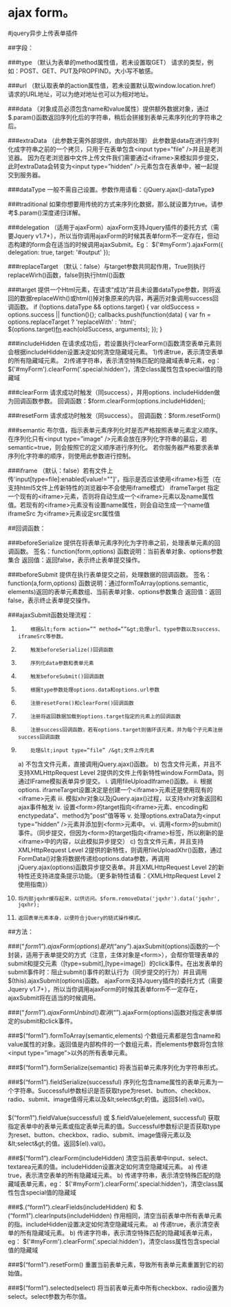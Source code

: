 # ajax form。
#jquery异步上传表单插件

##字段：

###type
（默认为表单的method属性值，若未设置取GET）
请求的类型，例如：POST、GET、PUT及PROPFIND。大小写不敏感。

###url
（默认取表单的action属性值，若未设置默认取window.location.href）请求的URL地址，可以为绝对地址也可以为相对地址。

###data
（对象成员必须包含name和value属性）提供额外数据对象，通过$.param()函数返回序列化后的字符串，稍后会拼接到表单元素序列化的字符串之后。

###extraData
（此参数无需外部提供，由内部处理）
此参数是data在进行序列化成字符串之前的一个拷贝，只用于在表单包含&lt;input type=”file” /&gt;并且是老浏览器。
因为在老浏览器中文件上传文件我们需要通过&lt;iframe&gt;来模拟异步提交，此时extraData会转变为&lt;input type=”hidden” /&gt;元素包含在表单中，被一起提交到服务器。

###dataType
一般不需自己设置。参数作用请看：《jQuery.ajax()-dataType》

###traditional
如果你想要用传统的方式来序列化数据，那么就设置为true。请参考$.param()深度递归详解。

###delegation
（适用于ajaxForm）ajaxForm支持Jquery插件的委托方式（需要Jquery v1.7+），所以当你调用ajaxForm的时候其表单form不一定存在，但动态构建的form会在适当的时候调用ajaxSubmit。Eg：
$('#myForm').ajaxForm({ 
    delegation: true,
    target: '#output'
});

###replaceTarget
（默认：false）与target参数共同起作用，True则执行replaceWirh()函数，false则执行html()函数

###target
提供一个Html元素，在请求“成功”并且未设置dataType参数，则将返回的数据replaceWith()或html()掉对象原来的内容，再遍历对象调用success回调函数。
if (!options.dataType && options.target) {
    var oldSuccess = options.success || function(){};
    callbacks.push(function(data) {
        var fn = options.replaceTarget ? 'replaceWith' : 'html';
        $(options.target)[fn](data).each(oldSuccess, arguments);
    });
}

###includeHidden
在请求成功后，若设置执行clearForm()函数清空表单元素则会根据includeHidden设置决定如何清空隐藏域元素。
1)传递true，表示清空表单的所有隐藏域元素。
2)传递字符串，表示清空特殊匹配的隐藏域表单元素，eg： $('#myForm').clearForm('.special:hidden')，清空class属性包含special值的隐藏域

###clearForm
请求成功时触发（同success），并用options. includeHidden做为回调函数参数。
回调函数：$form.clearForm(options.includeHidden);

###resetForm
请求成功时触发（同success）。
回调函数：$form.resetForm()

###semantic
布尔值，指示表单元素序列化时是否严格按照表单元素定义顺序。
在序列化只有&lt;input type=”image” /&gt;元素会放在序列化字符串的最后，若semantic=true，则会按照它的定义顺序进行序列化。
若你服务器严格要求表单序列化字符串的顺序，则使用此参数进行控制。

###iframe
（默认：false）若有文件上传'input[type=file]:enabled[value!=""]'，指示是否应该使用&lt;iframe&gt;标签（在支持html5文件上传新特性的浏览器中不会使用iframe模式）
iframeTarget
指定一个现有的&lt;iframe&gt;元素，否则将自动生成一个&lt;iframe&gt;元素以及name属性值。若现有的&lt;iframe&gt;元素没有设置name属性，则会自动生成一个name值
iframeSrc
为&lt;iframe&gt;元素设定src属性值
 
##回调函数：

###beforeSerialize
提供在将表单元素序列化为字符串之前，处理表单元素的回调函数。
签名：function(form,options)
函数说明：当前表单对象、options参数集合
返回值：返回false，表示终止表单提交操作。

###beforeSubmit
提供在执行表单提交之前，处理数据的回调函数。
签名：function(a,form,options)
函数说明：通过formToArray(options.semantic, elements)返回的表单元素数组、当前表单对象、options参数集合
返回值：返回false，表示终止表单提交操作。

###ajaxSubmit函数处理流程：

1)         根据&lt;form action=”” method=””&gt;处理url、type参数以及success、iframeSrc等参数。
2)         触发beforeSerialize()回调函数
3)         序列化data参数和表单元素
4)         触发beforeSubmit()回调函数
5)         根据type参数处理options.data和options.url参数
6)         注册resetForm()和clearForm()回调函数
7)         注册将返回数据加载到options.target指定的元素上的回调函数
8)         注册success回调函数，若有options.target则循环该元素，并为每个子元素注册success回调函数
9)         处理&lt;input type=”file” /&gt;文件上传元素
	a)         不包含文件元素，直接调用jQuery.ajax()函数。
	b)         包含文件元素，并且不支持XMLHttpRequest Level 2提供的文件上传新特性window.FormData。则通过IFrame模拟表单异步提交。
	                   i.              调用fileUploadIframe()函数。
	                   ii.              根据options. iframeTarget设置决定是创建一个&lt;iframe&gt;元素还是使用现有的&lt;iframe&gt;元素
	                   iii.              模拟xhr对象以及jQuery.ajax()过程，以支持xhr对象返回和ajax事件触发
	                   iv.              设置&lt;form&gt;的target指向&lt;iframe&gt;元素、encoding和enctypedata”、method为”post”值等等
	                   v.              处理options.extraData为&lt;input type=”hidden” /&gt;元素并添加到&lt;form&gt;元素中。
	                   vi.              调用&lt;form&gt;的submit()事件。（同步提交，但因为&lt;form&gt;的target指向&lt;iframe&gt;标签，所以刷新的是&lt;iframe&gt;中的内容，以此模拟异步提交）
	c)         包含文件元素，并且支持XMLHttpRequest Level 2提供的新特性，则调用fileUploadXhr()函数，通过FormData()对象将数据传递给options.data参数，再调用jQuery.ajax(options)函数异步提交表单。并且XMLHttpRequest Level 2的新特性还支持进度条提示功能。（更多新特性请看：《XMLHttpRequest Level 2 使用指南》）
10)     将内部jqxhr缓存起来，以供访问。$form.removeData('jqxhr').data('jqxhr', jqxhr);
11)     返回表单元素本身，以便符合jQuery的链式操作模式。

##方法：

###$(“form1”).ajaxForm(options)
是对$(“any”).ajaxSubmit(options)函数的一个封装，适用于表单提交的方式（注意，主体对象是&lt;form&gt;），会帮你管理表单的submit和提交元素（[type=submit],[type=image]）的click事件。在出发表单的submit事件时：阻止submit()事件的默认行为（同步提交的行为）并且调用$(this).ajaxSubmit(options)函数。
ajaxForm支持Jquery插件的委托方式（需要Jquery v1.7+），所以当你调用ajaxForm的时候其表单form不一定存在，ajaxSubmit将在适当的时候调用。

###$(“form1”).ajaxFormUnbind()
取消$(“”).ajaxForm(options)函数对指定表单绑定的submit和click事件。

###$(“form1”).formToArray(semantic,elements)
个数组元素都是包含name和value属性的对象。返回值是内部构件的一个数组元素，而elements参数将包含除&lt;input type=”image”&gt;以外的所有表单元素。

###$(“form1”).formSerialize(semantic)
将表当前单元素序列化为字符串形式。

###$(“form1”).fieldSerialize(successful)  
序列化包含name属性的表单元素为一个字符串。Successful参数标识是否获取type为reset、button、checkbox、radio、submit、image值得元素以及&lt;select&gt;的值。返回$(el).val()。
###
$(“form1”).fieldValue(successful) 或 $.fieldValue(element, successful)
获取指定表单中的表单元素或指定表单元素的值。Successful参数标识是否获取type为reset、button、checkbox、radio、submit、image值得元素以及&lt;select&gt;的值。返回$(el).val()。

###$(“form1”).clearForm(includeHidden)
清空当前表单中input、select、textarea元素的值。includeHidden设置决定如何清空隐藏域元素。
a)         传递true，表示清空表单的所有隐藏域元素。
b)         传递字符串，表示清空特殊匹配的隐藏域表单元素，eg： $('#myForm').clearForm('.special:hidden')，清空class属性包含special值的隐藏域

###$.(“form1”).clearFields(includeHidden) 和 $.(“form1”).clearInputs(includeHidden)
作用相同，清空当前表单中所有表单元素的指。includeHidden设置决定如何清空隐藏域元素。
a)         传递true，表示清空表单的所有隐藏域元素。
b)         传递字符串，表示清空特殊匹配的隐藏域表单元素，eg： $('#myForm').clearForm('.special:hidden')，清空class属性包含special值的隐藏域

###$(“form1”).resetForm()
重置当前表单元素，导致所有表单元素重置到它的初始值。

###$(“form1”).selected(select)
将当前表单元素中所有checkbox、radio设置为select。select参数为布尔值。